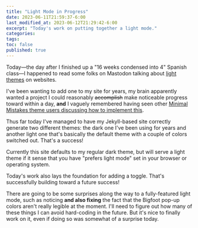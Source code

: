 ```yaml
---
title: "Light Mode in Progress"
date: 2023-06-11T21:59:37-6:00
last_modified_at: 2023-06-12T21:29:42-6:00  
excerpt: "Today's work on putting together a light mode."  
categories: 
tags: 
toc: false
published: true
---
```


Today—the day after I finished up a "16 weeks condensed into 4" Spanish class—I happened to read some folks on Mastodon talking about [light themes](https://social.pixie.town/@joepie91/110526984317454201) on websites.  

I've been wanting to add one to my site for years, my brain apparently wanted a project I could reasonably <del>accomplish</del> make noticeable progress toward within a day, **and** I vaguely remembered having seen other [Minimal Mistakes theme users discussing how to implement this](https://github.com/mmistakes/minimal-mistakes/discussions/2033#discussioncomment-257421).  

Thus far today I've managed to have my Jekyll-based site correctly generate two different themes: the dark one I've been using for years and another light one that's basically the default theme with a couple of colors switched out. That's a success!  

Currently this site defaults to my regular dark theme, but will serve a light theme if it sense that you have "prefers light mode" set in your browser or operating system.  

Today's work also lays the foundation for adding a toggle. That's successfully building toward a future success!  

There are going to be some surprises along the way to a fully-featured light mode, such as noticing **and also fixing** the fact that the Bigfoot pop-up colors aren't really legible at the moment. I'll need to figure out how many of these things I can avoid hard-coding in the future. But it's nice to finally work on it, even if doing so was somewhat of a surprise today.   
